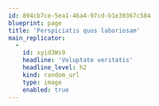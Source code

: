 ```yaml
---
id: 894cb7ce-5ea1-46a4-97cd-b1e39367c584
blueprint: page
title: 'Perspiciatis quos laboriosam'
main_replicator:
  -
    id: xyid3Ws9
    headline: 'Voluptate veritatis'
    headline_level: h2
    kind: random_url
    type: image
    enabled: true
---
```


